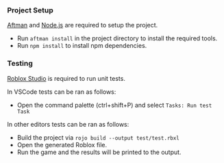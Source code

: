 ### Project Setup
[Aftman](https://github.com/LPGhatguy/aftman) and [Node.js](https://nodejs.org) are required to setup the project.
- Run `aftman install` in the project directory to install the required tools.
- Run `npm install` to install npm dependencies.

### Testing
[Roblox Studio](https://create.roblox.com/docs/studio/setting-up-roblox-studio) is required to run unit tests.

In VSCode tests can be ran as follows:
- Open the command palette (ctrl+shift+P) and select `Tasks: Run test Task`

In other editors tests can be ran as follows:
- Build the project via `rojo build --output test/test.rbxl`
- Open the generated Roblox file.
- Run the game and the results will be printed to the output.
